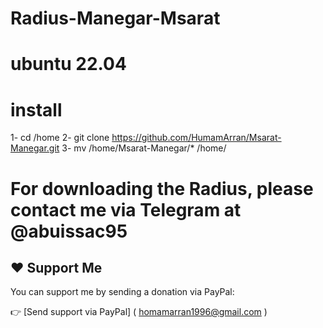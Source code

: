 # Radius-Manegar-Msarat 
# ubuntu 22.04
# install
1-  cd /home
2-  git clone https://github.com/HumamArran/Msarat-Manegar.git
3-  mv /home/Msarat-Manegar/* /home/
# For downloading the Radius, please contact me via Telegram at @abuissac95
## ❤️ Support Me

You can support me by sending a donation via PayPal:

👉 [Send support via PayPal] ( homamarran1996@gmail.com )

